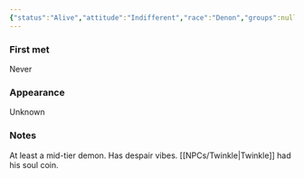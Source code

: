 ```yaml
---
{"status":"Alive","attitude":"Indifferent","race":"Denon","groups":null,"aliases":null,"dg-publish":true,"dg-icon":"npc","tags":["npc"],"permalink":"/np-cs/vallmozon/","dgPassFrontmatter":true,"noteIcon":"npc"}
---
```


### First met
Never
### Appearance
Unknown
### Notes
At least a mid-tier demon. Has despair vibes. [[NPCs/Twinkle\|Twinkle]] had his soul coin.